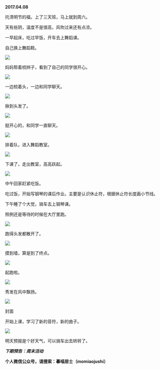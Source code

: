 
          
            
**2017.04.08**

托清明节的福，上了三天班，马上就到周六。

天有些阴，温度不是很高，风吹过来还有点凉。

一早起床，吃过早饭，开车去上舞蹈课。

自己换上舞蹈鞋。




![](img/51001-5ae77d419d7f2e14.jpg)




妈妈帮着梳辫子，看到了自己的同学很开心。




![](img/51001-fc236e359a898114.jpg)




一边梳着头，一边和同学聊天。




![](img/51001-d12ccef2fe894964.jpg)




揪到头发了。




![](img/51001-b3f66e3000b92797.jpg)




挺开心的，和同学一直聊天。




![](img/51001-e66b26a228dd4df7.jpg)




排着队，进入舞蹈教室。




![](img/51001-d27d3e224aae7b5a.jpg)




下课了，走出教室，高高跃起。




![](img/51001-d4087577010562f1.jpg)




中午回家赶紧吃饭。

吃过饭，开始写钢琴的课后作业。主要是认识休止符，根据休止符长度画小节线。

下午睡了个大觉，骑车去上钢琴课。

照例还是等待的时候在大厅里跑。




![](img/51001-3d8e1dacb4946d22.jpg)




跑得头发都散开了。




![](img/51001-58d4178ad506101e.jpg)




摸到墙，算是到了终点。




![](img/51001-047346eaa8ff753c.jpg)




起跑啦。




![](img/51001-fcd8e77bbb35faef.jpg)




秀发在风中飘扬。




![](img/51001-43e0a76ce1914ee3.jpg)

封面


开始上课，学习了新的音符，新的曲子。




![](img/51001-253ee44d531eb714.jpg)




明天预报是个好天气，可以骑车出去转转了。


***下期预告：周末活动***


**个人微信公众号，请搜索：摹喵居士（momiaojushi）**

          
        